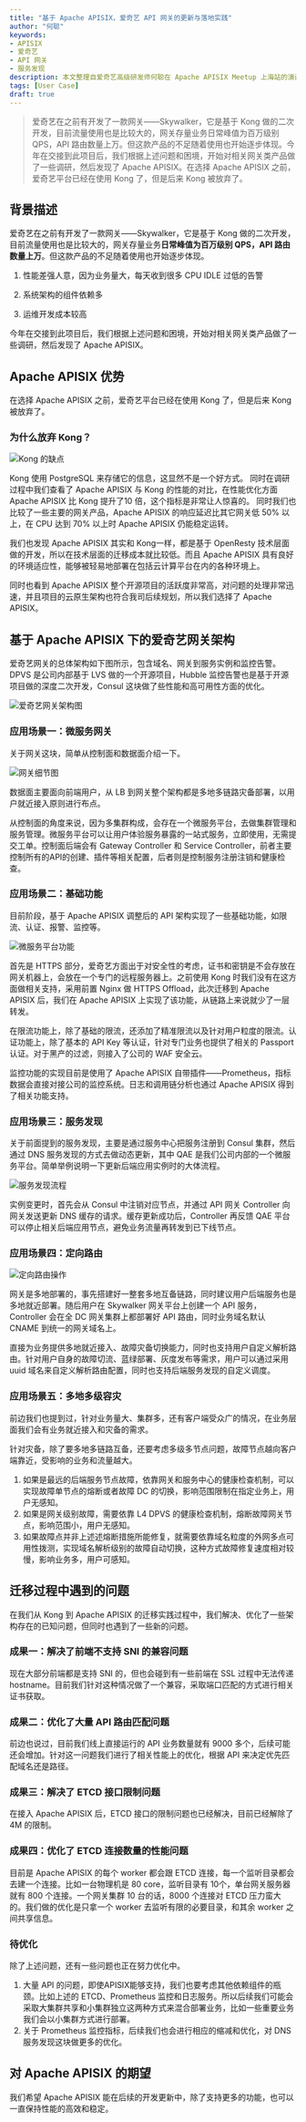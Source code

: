 ```yaml
---
title: "基于 Apache APISIX，爱奇艺 API 网关的更新与落地实践"
author: "何聪"
keywords: 
- APISIX
- 爱奇艺
- API 网关
- 服务发现
description: 本文整理自爱奇艺高级研发师何聪在 Apache APISIX Meetup 上海站的演讲，通过阅读本文，您可以了解到基于 Apache APISIX 网关，爱奇艺技术团队是如何进行公司架构的更新与融合，打造出全新的网关服务。
tags: [User Case]
draft: true
---
```


> 爱奇艺在之前有开发了一款网关——Skywalker，它是基于 Kong 做的二次开发，目前流量使用也是比较大的，网关存量业务日常峰值为百万级别 QPS，API 路由数量上万。但这款产品的不足随着使用也开始逐步体现。今年在交接到此项目后，我们根据上述问题和困境，开始对相关网关类产品做了一些调研，然后发现了 Apache APISIX。在选择 Apache APISIX 之前，爱奇艺平台已经在使用 Kong 了，但是后来 Kong 被放弃了。

<!--truncate-->

## 背景描述

爱奇艺在之前有开发了一款网关——Skywalker，它是基于 Kong 做的二次开发，目前流量使用也是比较大的，网关存量业务**日常峰值为百万级别 QPS，API 路由数量上万**。但这款产品的不足随着使用也开始逐步体现。

1. 性能差强人意，因为业务量大，每天收到很多 CPU IDLE 过低的告警

2. 系统架构的组件依赖多

3. 运维开发成本较高

今年在交接到此项目后，我们根据上述问题和困境，开始对相关网关类产品做了一些调研，然后发现了 Apache APISIX。

## Apache APISIX 优势

在选择 Apache APISIX 之前，爱奇艺平台已经在使用 Kong 了，但是后来 Kong 被放弃了。

### 为什么放弃 Kong？

![Kong 的缺点](https://static.apiseven.com/202108/1630995514489-6f7b382a-ed2d-46ad-8ded-4dda42ed3bc8.png)

Kong 使用 PostgreSQL 来存储它的信息，这显然不是一个好方式。 同时在调研过程中我们查看了 Apache APISIX 与 Kong 的性能的对比，在性能优化方面 Apache APISIX 比 Kong 提升了10 倍，这个指标是非常让人惊喜的。 同时我们也比较了一些主要的网关产品，Apache APISIX 的响应延迟比其它网关低 50% 以上，在 CPU 达到 70% 以上时 Apache APISIX 仍能稳定运转。

我们也发现 Apache APISIX 其实和 Kong一样，都是基于 OpenResty 技术层面做的开发，所以在技术层面的迁移成本就比较低。而且 Apache APISIX 具有良好的环境适应性，能够被轻易地部署在包括云计算平台在内的各种环境上。

同时也看到 Apache APISIX 整个开源项目的活跃度非常高，对问题的处理非常迅速，并且项目的云原生架构也符合我司后续规划，所以我们选择了 Apache APISIX。

## 基于 Apache APISIX 下的爱奇艺网关架构

爱奇艺网关的总体架构如下图所示，包含域名、网关到服务实例和监控告警。DPVS 是公司内部基于 LVS 做的一个开源项目，Hubble 监控告警也是基于开源项目做的深度二次开发，Consul 这块做了些性能和高可用性方面的优化。

![爱奇艺网关架构图](https://static.apiseven.com/202108/1630995637366-b42e408b-53ea-47fb-b282-e68042f13090.png)

### 应用场景一：微服务网关

关于网关这块，简单从控制面和数据面介绍一下。

![网关细节图](https://static.apiseven.com/202108/1630995699492-bdc1c560-2c0a-4db0-82c9-2a5391941863.png)

数据面主要面向前端用户，从 LB 到网关整个架构都是多地多链路灾备部署，以用户就近接入原则进行布点。

从控制面的角度来说，因为多集群构成，会存在一个微服务平台，去做集群管理和服务管理。微服务平台可以让用户体验服务暴露的一站式服务，立即使用，无需提交工单。控制面后端会有 Gateway Controller 和 Service Controller，前者主要控制所有的API的创建、插件等相关配置，后者则是控制服务注册注销和健康检查。

### 应用场景二：基础功能

目前阶段，基于 Apache APISIX 调整后的 API 架构实现了一些基础功能，如限流、认证、报警、监控等。

![微服务平台功能](https://static.apiseven.com/202108/1630995732178-1717dd1a-3cdf-4f34-aea2-9a26df1c37c1.png)

首先是 HTTPS 部分，爱奇艺方面出于对安全性的考虑，证书和密钥是不会存放在网关机器上，会放在一个专门的远程服务器上。之前使用 Kong 时我们没有在这方面做相关支持，采用前置 Nginx 做 HTTPS Offload，此次迁移到 Apache APISIX 后，我们在 Apache APISIX 上实现了该功能，从链路上来说就少了一层转发。

在限流功能上，除了基础的限流，还添加了精准限流以及针对用户粒度的限流。认证功能上，除了基本的 API Key 等认证，针对专门业务也提供了相关的 Passport 认证。对于黑产的过滤，则接入了公司的 WAF 安全云。

监控功能的实现目前是使用了 Apache APISIX 自带插件——Prometheus，指标数据会直接对接公司的监控系统。日志和调用链分析也通过 Apache APISIX 得到了相关功能支持。

### 应用场景三：服务发现

关于前面提到的服务发现，主要是通过服务中心把服务注册到 Consul 集群，然后通过 DNS 服务发现的方式去做动态更新，其中 QAE 是我们公司内部的一个微服务平台。简单举例说明一下更新后端应用实例时的大体流程。

![服务发现流程](https://static.apiseven.com/202108/1630995762178-b807f5fe-8851-4f10-acdc-fbf1c372b12f.png)

实例变更时，首先会从 Consul 中注销对应节点，并通过 API 网关 Controller 向网关发送更新 DNS 缓存的请求。缓存更新成功后，Controller 再反馈 QAE 平台可以停止相关后端应用节点，避免业务流量再转发到已下线节点。

### 应用场景四：定向路由

![定向路由操作](https://static.apiseven.com/202108/1630995803596-e8d73d5d-29e0-4f66-b3bd-976d650bafcb.png)

网关是多地部署的，事先搭建好一整套多地互备链路，同时建议用户后端服务也是多地就近部署。随后用户在 Skywalker 网关平台上创建一个 API 服务，Controller 会在全 DC 网关集群上都部署好 API 路由，同时业务域名默认 CNAME 到统一的网关域名上。

直接为业务提供多地就近接入、故障灾备切换能力，同时也支持用户自定义解析路由。针对用户自身的故障切流、蓝绿部署、灰度发布等需求，用户可以通过采用 uuid 域名来自定义解析路由配置，同时也支持后端服务发现的自定义调度。

### 应用场景五：多地多级容灾

前边我们也提到过，针对业务量大、集群多，还有客户端受众广的情况，在业务层面我们会有业务就近接入和灾备的需求。

针对灾备，除了要多地多链路互备，还要考虑多级多节点问题，故障节点越向客户端靠近，受影响的业务和流量越大。

1. 如果是最远的后端服务节点故障，依靠网关和服务中心的健康检查机制，可以实现故障单节点的熔断或者故障 DC 的切换，影响范围限制在指定业务上，用户无感知。
2. 如果是网关级别故障，需要依靠 L4 DPVS 的健康检查机制，熔断故障网关节点，影响范围小，用户无感知。
3. 如果故障点并非上述述熔断措施所能修复，就需要依靠域名粒度的外网多点可用性拨测，实现域名解析级别的故障自动切换，这种方式故障修复速度相对较慢，影响业务多，用户可感知。

## 迁移过程中遇到的问题

在我们从 Kong 到 Apache APISIX 的迁移实践过程中，我们解决、优化了一些架构存在的已知问题，但同时也遇到了一些新的问题。

### 成果一：解决了前端不支持 SNI 的兼容问题

现在大部分前端都是支持 SNI 的，但也会碰到有一些前端在 SSL 过程中无法传递 hostname。目前我们针对这种情况做了一个兼容，采取端口匹配的方式进行相关证书获取。

### 成果二：优化了大量 API 路由匹配问题

前边也说过，目前我们线上直接运行的 API 业务数量就有 9000 多个，后续可能还会增加。针对这一问题我们进行了相关性能上的优化，根据 API 来决定优先匹配域名还是路径。

### 成果三：解决了 ETCD 接口限制问题

在接入 Apache APISIX 后，ETCD 接口的限制问题也已经解决，目前已经解除了 4M 的限制。

### 成果四：优化了 ETCD 连接数量的性能问题

目前是 Apache APISIX 的每个 worker 都会跟 ETCD 连接，每一个监听目录都会去建一个连接。比如一台物理机是 80 core，监听目录有 10个，单台网关服务器就有 800 个连接。一个网关集群 10 台的话，8000 个连接对 ETCD 压力蛮大的。我们做的优化是只拿一个 worker 去监听有限的必要目录，和其余 worker 之间共享信息。

### 待优化

除了上述问题，还有一些问题也正在努力优化中。

1. 大量 API 的问题，即使APISIX能够支持，我们也要考虑其他依赖组件的瓶颈。比如上述的 ETCD、Prometheus 监控和日志服务。所以后续我们可能会采取大集群共享和小集群独立这两种方式来混合部署业务，比如一些重要业务我们会以小集群方式进行部署。
2. 关于 Prometheus 监控指标，后续我们也会进行相应的缩减和优化，对 DNS 服务发现这块做更多的优化。

## 对 Apache APISIX 的期望

我们希望 Apache APISIX 能在后续的开发更新中，除了支持更多的功能，也可以一直保持性能的高效和稳定。
